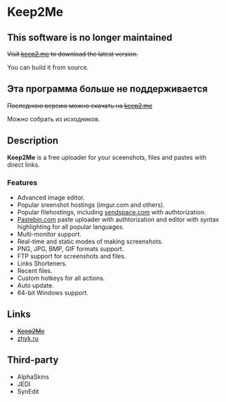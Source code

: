 # Keep2Me

## This software is no longer maintained
~~Visit [keep2.me](http://keep2.me/) to download the latest version.~~

You can build it from source.


## Эта программа больше не поддерживается
~~Последнюю версию можно скачать на [keep2.me](http://keep2.me/)~~

Можно собрать из исходников.

## Description
**Keep2Me** is a free uploader for your sceenshots, files and pastes with direct links.

### Features
- Advanced image editor.
- Popular sreenshot hostings (imgur.com and others).
- Popular filehostings, including [sendspace.com](http://sendspace.com) with authtorization.
- [Pastebin.com](http://pastebin.com/) paste uploader with authtorization and editor with syntax highlighting for all popular languages.
- Multi-monitor support.
- Real-time and static modes of making screenshots.
- PNG, JPG, BMP, GIF formats support.
- FTP support for screenshots and files.
- Links Shorteners.
- Recent files.
- Custom hotkeys for all actions.
- Auto update.
- 64-bit Windows support.

## Links
- ~~[Keep2Me](http://keep2.me/)~~
- [zhyk.ru](http://zhyk.ru/)

## Third-party
- AlphaSkins
- JEDI
- SynEdit
